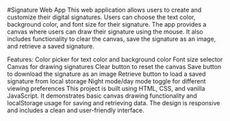 #Signature Web App
This web application allows users to create and customize their digital signatures. Users can choose the text color, background color, and font size for their signature. The app provides a canvas where users can draw their signature using the mouse. It also includes functionality to clear the canvas, save the signature as an image, and retrieve a saved signature.

Features:
Color picker for text color and background color
Font size selector
Canvas for drawing signatures
Clear button to reset the canvas
Save button to download the signature as an image
Retrieve button to load a saved signature from local storage
Night mode/day mode toggle for different viewing preferences
This project is built using HTML, CSS, and vanilla JavaScript. It demonstrates basic canvas drawing functionality and localStorage usage for saving and retrieving data. The design is responsive and includes a clean and user-friendly interface.
